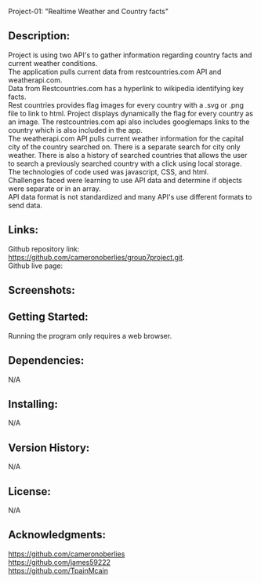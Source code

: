 Project-01: "Realtime Weather and Country facts"

## Description:
Project is using two API's to gather information regarding country facts and current weather conditions.  
The application pulls current data from restcountries.com API and weatherapi.com.  
Data from Restcountries.com has a hyperlink to wikipedia identifying key facts.   
Rest countries provides flag images for every country with a .svg or .png file to link to html. 
Project displays dynamically the flag for every country as an image.
The restcountries.com api also includes googlemaps links to the country which is also included in the app.  
The weatherapi.com API pulls current weather information for the capital city of the country searched on. 
There is a separate search for city only weather.
There is also a history of searched countries that allows the user to search a previously searched country with a click using local storage.  
The technologies of code used was javascript, CSS, and html.  
Challenges faced were learning to use API data and determine if objects were separate or in an array.  
API data format is not standardized and many API's use different formats to send data.

## Links:
Github repository link: https://github.com/cameronoberlies/group7project.git.  
Github live page: 

## Screenshots:

## Getting Started:
Running the program only requires a web browser.

## Dependencies:
N/A

## Installing:
N/A

## Version History:
N/A

## License:
N/A

## Acknowledgments:
https://github.com/cameronoberlies  
https://github.com/james59222  
https://github.com/TpainMcain  

